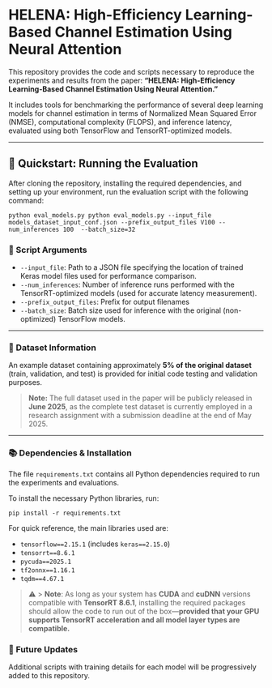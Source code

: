 # HELENA: High-Efficiency Learning-Based Channel Estimation Using Neural Attention

This repository provides the code and scripts necessary to reproduce the experiments and results from the paper: **“HELENA: High-Efficiency Learning-Based Channel Estimation Using Neural Attention.”**

It includes tools for benchmarking the performance of several deep learning models for channel estimation in terms of Normalized Mean Squared Error (NMSE), computational complexity (FLOPS), and inference latency, evaluated using both TensorFlow and TensorRT-optimized models.

---

## 🧪 Quickstart: Running the Evaluation

After cloning the repository, installing the required dependencies, and setting up your environment, run the evaluation script with the following command:

<pre><code>python eval_models.py python eval_models.py --input_file models_dataset_input_conf.json --prefix_output_files V100 --num_inferences 100  --batch_size=32</code></pre>

### 🔧 Script Arguments

- `--input_file`: Path to a JSON file specifying the location of trained Keras model files used for performance comparison.
- `--num_inferences`: Number of inference runs performed with the TensorRT-optimized models (used for accurate latency measurement).
- `--prefix_output_files`: Prefix for output filenames
- `--batch_size`: Batch size used for inference with the original (non-optimized) TensorFlow models.

---

### 📁 Dataset Information

An example dataset containing approximately **5% of the original dataset** (train, validation, and test) is provided for initial code testing and validation purposes.

> **Note:** The full dataset used in the paper will be publicly released in **June 2025**, as the complete test dataset is currently employed in a research assignment with a submission deadline at the end of May 2025.

---

### 📚 Dependencies & Installation

The file `requirements.txt` contains all Python dependencies required to run the experiments and evaluations.

To install the necessary Python libraries, run:

<pre><code>pip install -r requirements.txt</code></pre>

For quick reference, the main libraries used are:

- `tensorflow==2.15.1` (includes `keras==2.15.0`)
- `tensorrt==8.6.1`
- `pycuda==2025.1`
- `tf2onnx==1.16.1`
- `tqdm==4.67.1`

> ⚠️ > **Note**: As long as your system has **CUDA** and **cuDNN** versions compatible with **TensorRT 8.6.1**, installing the required packages should allow the code to run out of the box—**provided that your GPU supports TensorRT acceleration and all model layer types are compatible.**
>
### 🚧 Future Updates

Additional scripts with training details for each model will be progressively added to this repository. 




